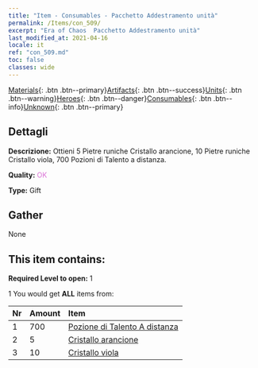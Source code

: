 ```yaml
---
title: "Item - Consumables - Pacchetto Addestramento unità"
permalink: /Items/con_509/
excerpt: "Era of Chaos  Pacchetto Addestramento unità"
last_modified_at: 2021-04-16
locale: it
ref: "con_509.md"
toc: false
classes: wide
---
```

 [Materials](/it/Items/){: .btn .btn--primary}[Artifacts](/it/Items/Artifacts/){: .btn .btn--success}[Units](/it/Items/Units/){: .btn .btn--warning}[Heroes](/it/Items/Heroes/){: .btn .btn--danger}[Consumables](/it/Items/Consumables/){: .btn .btn--info}[Unknown](/it/Items/Unknown/){: .btn .btn--primary}

## Dettagli
 **Descrizione:** Ottieni 5 Pietre runiche Cristallo arancione, 10 Pietre runiche Cristallo viola, 700 Pozioni di Talento a distanza.

 **Quality:** <span style="color: #DA70D6">OK</span>

 **Type:** Gift

## Gather

  None

## This item contains:

 **Required Level to open:** 1

 1 You would get **ALL** items  from:

  | Nr | Amount |     Item    |
  |:---|:-------|:------------|
  | 1 | 700 | [Pozione di Talento A distanza](/it/Items/con_789/) |  | 
  | 2 | 5 | [Cristallo arancione](/it/Items/con_730/) |  | 
  | 3 | 10 | [Cristallo viola](/it/Items/con_720/) |  | 
